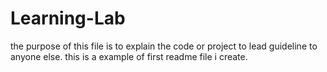 # Learning-Lab
the purpose of this file is to explain the code or  project to lead guideline to anyone else.
this is a example of first readme file i create.
